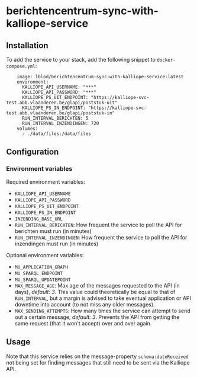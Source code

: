 # berichtencentrum-sync-with-kalliope-service

## Installation
To add the service to your stack, add the following snippet to `docker-compose.yml`:
```
    image: lblod/berichtencentrum-sync-with-kalliope-service:latest
    environment:
      KALLIOPE_API_USERNAME: "***"
      KALLIOPE_API_PASSWORD: "***"
      KALLIOPE_PS_UIT_ENDPOINT: "https://kalliope-svc-test.abb.vlaanderen.be/glapi/poststuk-uit"
      KALLIOPE_PS_IN_ENDPOINT: "https://kalliope-svc-test.abb.vlaanderen.be/glapi/poststuk-in"
      RUN_INTERVAL_BERICHTEN: 5
      RUN_INTERVAL_INZENDINGEN: 720
    volumes:
      - ./data/files:/data/files
```

## Configuration

### Environment variables

Required environment variables:

* `KALLIOPE_API_USERNAME`  
* `KALLIOPE_API_PASSWORD`
* `KALLIOPE_PS_UIT_ENDPOINT`
* `KALLIOPE_PS_IN_ENDPOINT`
* `INZENDING_BASE_URL`
* `RUN_INTERVAL_BERICHTEN`: How frequent the service to poll the API for berichten must run (in minutes)
* `RUN_INTERVAL_INZENDINGEN`: How frequent the service to poll the API for inzendingen must run (in minutes)

Optional environment variables:

* `MU_APPLICATION_GRAPH`
* `MU_SPARQL_ENDPOINT`
* `MU_SPARQL_UPDATEPOINT`
* `MAX_MESSAGE_AGE`: Max age of the messages requested to the API (in days), _default: 3_. This value could theoretically be equal to that of `RUN_INTERVAL`, but a margin is advised to take eventual application or API downtime into account (to not miss any older messages).
* `MAX_SENDING_ATTEMPTS`: How many times the service can attempt to send out a certain message, _default: 3_. Prevents the API from getting the same request (that it won't accept) over and over again.

## Usage

Note that this service relies on the message-property `schema:dateReceived` not being set for finding messages that still need to be sent via the Kalliope API.
